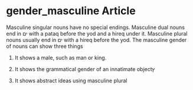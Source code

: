 # gender_masculine Article
Masculine singular nouns have no special endings. Masculine dual nouns end in ים with a pataq before the yod and a hireq under it. Masculine plural nouns usually end in ים with a hireq before the yod. 
The masculine gender of nouns can show three things

1. It shows a male, such as man or king.

2. It shows the grammatical gender of an innatimate objectץ

3. It shows abstract ideas using masculine plural